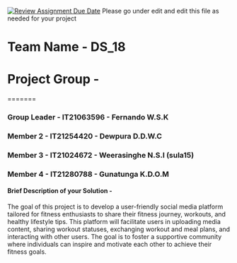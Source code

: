 [![Review Assignment Due Date](https://classroom.github.com/assets/deadline-readme-button-24ddc0f5d75046c5622901739e7c5dd533143b0c8e959d652212380cedb1ea36.svg)](https://classroom.github.com/a/2d9khxo6)
Please go under edit and edit this file as needed for your project

# Team Name - DS_18
# Project Group - 
=======
### Group Leader - IT21063596 - Fernando W.S.K
### Member 2 - IT21254420 - Dewpura D.D.W.C 
### Member 3 - IT21024672 - Weerasinghe N.S.I (sula15)
### Member 4 - IT21280788 - Gunatunga K.D.O.M

#### Brief Description of your Solution - 

The goal of this project is to develop a user-friendly social media platform tailored for fitness enthusiasts to share their fitness journey, workouts, and healthy lifestyle tips. This platform will facilitate users in uploading media content, sharing workout statuses, exchanging workout and meal plans, and interacting with other users. The goal is to foster a supportive community where individuals can inspire and motivate each other to achieve their fitness goals.

